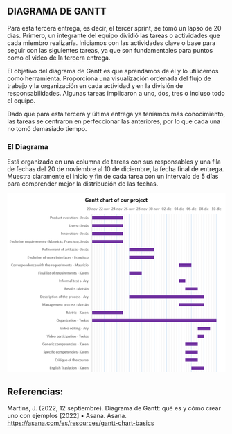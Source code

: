 ## DIAGRAMA DE GANTT

Para esta tercera entrega, es decir, el tercer sprint, se tomó un lapso de 20 días. Primero, un integrante del equipo dividió las tareas o actividades que cada miembro realizaría. Iniciamos con las actividades clave o base para seguir con las siguientes tareas, ya que son fundamentales para puntos como el video de la tercera entrega.

El objetivo del diagrama de Gantt es que aprendamos de él y lo utilicemos como herramienta. Proporciona una visualización ordenada del flujo de trabajo y la organización en cada actividad y en la división de responsabilidades. Algunas tareas implicaron a uno, dos, tres o incluso todo el equipo.

Dado que para esta tercera y última entrega ya teníamos más conocimiento, las tareas se centraron en perfeccionar las anteriores, por lo que cada una no tomó demasiado tiempo.

### El Diagrama
Está organizado en una columna de tareas con sus responsables y una fila de fechas del 20 de noviembre al 10 de diciembre, la fecha final de entrega. Muestra claramente el inicio y fin de cada tarea con un intervalo de 5 días para comprender mejor la distribución de las fechas.


![Diagrama de Gantt](https://github.com/Laimlobering/Proyectos-LIS-2023/raw/PD-3/Assets/Diagrama%20de%20Gantt.png)

## Referencias:
Martins, J. (2022, 12 septiembre). Diagrama de Gantt: qué es y cómo crear uno con ejemplos [2022] • Asana. Asana. https://asana.com/es/resources/gantt-chart-basics
